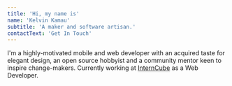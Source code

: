 ```yaml
---
title: 'Hi, my name is'
name: 'Kelvin Kamau'
subtitle: 'A maker and software artisan.'
contactText: 'Get In Touch'
---
```


I'm a highly-motivated mobile and web developer with an acquired taste for elegant design, an open source hobbyist and a community mentor keen to inspire change-makers. Currently working at [InternCube](https://interncube.co.ke/) as a Web Developer.
